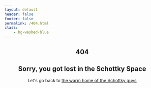 ```yaml
---
layout: default
header: false
footer: false
permalink: /404.html
class:
    - bg-washed-blue
---
```


<section class="flex justify-center">
  <header class="flex flex-column items-center-l mw9 lh-copy pa3">
    <h1 class="f1 f-headline-l fw9 code blue mb3 tracked-tight">404</h1>
    <h2 class="f1-l fw4">Sorry, you got lost in the Schottky Space</h2>
    <p class="f4 f3-l fw3 sans-serif mt4">Let's go back to <a class="hover-silver" href="{{ "" | relative_url }}">the warm home of the Schottky guys</a></p>
  </header>
</section>
